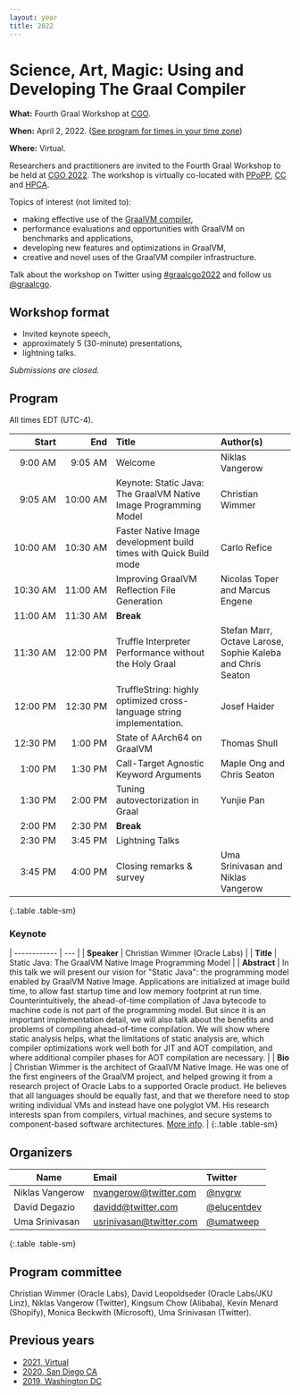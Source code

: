 ```yaml
---
layout: year
title: 2022
---
```


# Science, Art, Magic: Using and Developing The Graal Compiler

**What:** Fourth Graal Workshop at [CGO](https://www.cgo.org).

**When:** April 2, 2022. ([See program for times in your time zone](https://conf.researchr.org/program/cgo-2022/program-cgo-2022))

**Where:** Virtual.

Researchers and practitioners are invited to the Fourth Graal Workshop to be held at [CGO 2022](https://conf.researchr.org/home/cgo-2022). The workshop is virtually co-located with [PPoPP](https://conf.researchr.org/home/PPoPP-2022), [CC](https://conf.researchr.org/home/CC-2022) and [HPCA](https://hpca-conf.org/2022/).

Topics of interest (not limited to):
- making effective use of the [GraalVM compiler](https://github.com/oracle/graal),
- performance evaluations and opportunities with GraalVM on benchmarks and applications,
- developing new features and optimizations in GraalVM,
- creative and novel uses of the GraalVM compiler infrastructure.

Talk about the workshop on Twitter using [#graalcgo2022](https://twitter.com/search?q=%23graalcgo2022) and follow us [@graalcgo](https://twitter.com/graalcgo).

## Workshop format
- Invited keynote speech,
- approximately 5 (30-minute) presentations,
- lightning talks.

*Submissions are closed.*

## Program

All times EDT (UTC-4).

| Start         | End           | Title                                                                 | Author(s)                                                  |
| ------------: | ------------: | :-------------------------------------------------------------------- | :--------------------------------------------------------- |
|  9:00&nbsp;AM |  9:05&nbsp;AM | Welcome                                                               | Niklas Vangerow                                            |
|  9:05&nbsp;AM | 10:00&nbsp;AM | Keynote: Static Java: The GraalVM Native Image Programming Model      | Christian Wimmer                                           |
| 10:00&nbsp;AM | 10:30&nbsp;AM | Faster Native Image development build times with Quick Build mode     | Carlo Refice                                               |
| 10:30&nbsp;AM | 11:00&nbsp;AM | Improving GraalVM Reflection File Generation                          | Nicolas Toper and Marcus Engene                            |
| 11:00&nbsp;AM | 11:30&nbsp;AM | **Break**                                                             |                                                            |
| 11:30&nbsp;AM | 12:00&nbsp;PM | Truffle Interpreter Performance without the Holy Graal                | Stefan Marr, Octave Larose, Sophie Kaleba and Chris Seaton |
| 12:00&nbsp;PM | 12:30&nbsp;PM | TruffleString: highly optimized cross-language string implementation. | Josef Haider                                               |
| 12:30&nbsp;PM |  1:00&nbsp;PM | State of AArch64 on GraalVM                                           | Thomas Shull                                               |
|  1:00&nbsp;PM |  1:30&nbsp;PM | Call-Target Agnostic Keyword Arguments                                | Maple Ong and Chris Seaton                                 |
|  1:30&nbsp;PM |  2:00&nbsp;PM | Tuning autovectorization in Graal                                     | Yunjie Pan                                                 |
|  2:00&nbsp;PM |  2:30&nbsp;PM | **Break**                                                             |                                                            |
|  2:30&nbsp;PM |  3:45&nbsp;PM | Lightning Talks                                                       |                                                            |
|  3:45&nbsp;PM |  4:00&nbsp;PM | Closing remarks &amp; survey                                          | Uma Srinivasan and Niklas Vangerow                         |
{:.table .table-sm}

### Keynote

| ------------ | --- |
| **Speaker**  | Christian Wimmer (Oracle Labs) |
| **Title**    | Static Java: The GraalVM Native Image Programming Model |
| **Abstract** | In this talk we will present our vision for "Static Java": the programming model enabled by GraalVM Native Image. Applications are initialized at image build time, to allow fast startup time and low memory footprint at run time. Counterintuitively, the ahead-of-time compilation of Java bytecode to machine code is not part of the programming model. But since it is an important implementation detail, we will also talk about the benefits and problems of compiling ahead-of-time compilation. We will show where static analysis helps, what the limitations of static analysis are, which compiler optimizations work well both for JIT and AOT compilation, and where additional compiler phases for AOT compilation are necessary. |
| **Bio**      | Christian Wimmer is the architect of GraalVM Native Image. He was one of the first engineers of the GraalVM project, and helped growing it from a research project of Oracle Labs to a supported Oracle product. He believes that all languages should be equally fast, and that we therefore need to stop writing individual VMs and instead have one polyglot VM. His research interests span from compilers, virtual machines, and secure systems to component-based software architectures. [More info](https://conf.researchr.org/profile/cgo-2022/christianwimmer). |
{:.table .table-sm}

## Organizers

| Name            | Email                                                     | Twitter                                         |
| --------------- | :-------------------------------------------------------- | :---------------------------------------------- |
| Niklas Vangerow | [nvangerow@twitter.com](mailto:nvangerow@twitter.com)     | [@nvgrw](https://twitter.com/nvgrw)             |
| David Degazio   | [davidd@twitter.com](mailto:davidd@twitter.com)           | [@elucentdev](https://twitter.com/elucentdev)   |
| Uma Srinivasan  | [usrinivasan@twitter.com](mailto:usrinivasan@twitter.com) | [@umatweep](https://twitter.com/umatweep)       |
{:.table .table-sm}

## Program committee

Christian Wimmer (Oracle Labs), David Leopoldseder (Oracle Labs/JKU Linz), Niklas Vangerow (Twitter),
Kingsum Chow (Alibaba), Kevin Menard (Shopify), Monica Beckwith (Microsoft), Uma Srinivasan (Twitter).

## Previous years

* [2021, Virtual](../2021/)
* [2020, San Diego CA](../2020/)
* [2019, Washington DC](../2019/)
